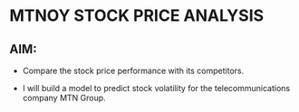 # MTNOY STOCK PRICE ANALYSIS

## AIM:

* Compare the stock price performance with its competitors.
  

* l will build a model to predict stock volatility for the telecommunications company MTN Group.

